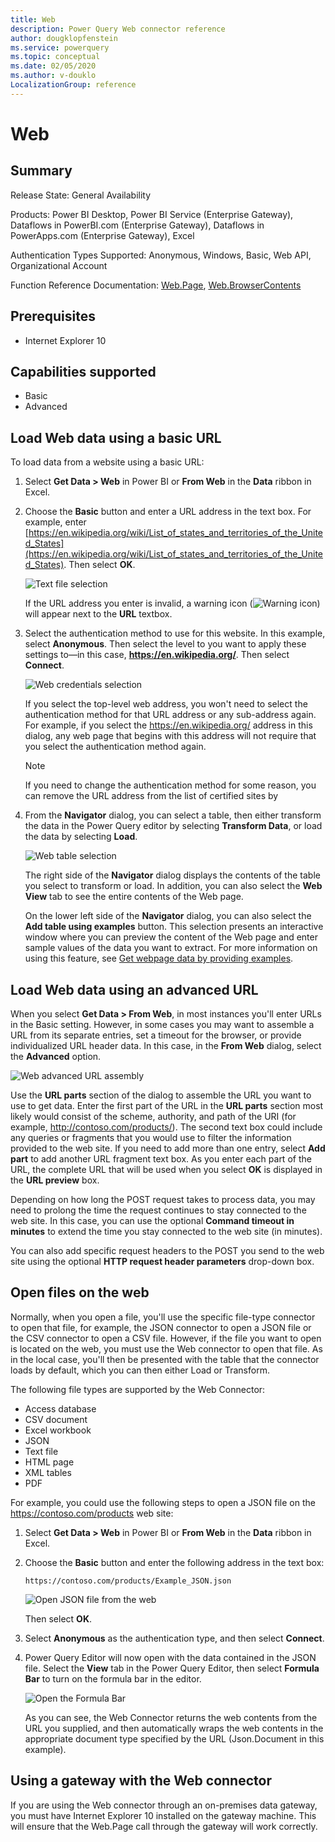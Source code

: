 ```yaml
---
title: Web
description: Power Query Web connector reference
author: dougklopfenstein
ms.service: powerquery
ms.topic: conceptual
ms.date: 02/05/2020
ms.author: v-douklo
LocalizationGroup: reference
---
```


# Web

## Summary

Release State: General Availability

Products: Power BI Desktop, Power BI Service (Enterprise Gateway), Dataflows in PowerBI.com (Enterprise Gateway), Dataflows in PowerApps.com (Enterprise Gateway), Excel

Authentication Types Supported: Anonymous, Windows, Basic, Web API, Organizational Account

Function Reference Documentation: [Web.Page](https://docs.microsoft.com/powerquery-m/web-page), [Web.BrowserContents](https://docs.microsoft.com/powerquery-m/web-browsercontents)

## Prerequisites

* Internet Explorer 10

## Capabilities supported

* Basic
* Advanced

## Load Web data using a basic URL

To load data from a website using a basic URL:

1. Select **Get Data > Web** in Power BI or **From Web** in the **Data** ribbon in Excel. 

2. Choose the **Basic** button and enter a URL address in the text box. For example, enter [https://en.wikipedia.org/wiki/List_of_states_and_territories_of_the_United_States](https://en.wikipedia.org/wiki/List_of_states_and_territories_of_the_United_States). Then select **OK**.

   ![Text file selection](../images/webbasicurl.png)

   If the URL address you enter is invalid, a warning icon (![Warning icon](../images/webwarning.png)) will appear next to the **URL** textbox.

3. Select the authentication method to use for this website. In this example, select **Anonymous**. Then select the level to you want to apply these settings to&mdash;in this case, **https://en.wikipedia.org/**. Then select **Connect**.

   ![Web credentials selection](../images/webcredentials.png)

   If you select the top-level web address, you won't need to select the authentication method for that URL address or any sub-address again. For example, if you select the https://en.wikipedia.org/ address in this dialog, any web page that begins with this address will not require that you select the authentication method again.

   >[!Note]
   >If you need to change the authentication method for some reason, you can remove the URL address from the list of certified sites by 

4. From the **Navigator** dialog, you can select a table, then either transform the data in the Power Query editor by selecting **Transform Data**, or load the data by selecting **Load**.

   ![Web table selection](../images/webnavigator.png)

   The right side of the **Navigator** dialog displays the contents of the table you select to transform or load. In addition, you can also select the **Web View** tab to see the entire contents of the Web page.

   On the lower left side of the **Navigator** dialog, you can also select the **Add table using examples** button. This selection presents an interactive window where you can preview the content of the Web page and enter sample values of the data you want to extract. For more information on using this feature, see [Get webpage data by providing examples](https://docs.microsoft.com/power-bi/desktop-connect-to-web-by-example).

## Load Web data using an advanced URL

When you select **Get Data > From Web**, in most instances you'll enter URLs in the Basic setting. However, in some cases you may want to assemble a URL from its separate entries, set a timeout for the browser, or provide individualized URL header data. In this case, in the **From Web** dialog, select the **Advanced** option.

![Web advanced URL assembly](../images/webadvancedurl.png)

Use the **URL parts** section of the dialog to assemble the URL you want to use to get data. Enter the first part of the URL in the **URL parts** section most likely would consist of the scheme, authority, and path of the URI (for example, http://contoso.com/products/). The second text box could include any queries or fragments that you would use to filter the information provided to the web site. If you need to add more than one entry, select **Add part** to add another URL fragment text box. As you enter each part of the URL, the complete URL that will be used when you select **OK** is displayed in the **URL preview** box.

Depending on how long the POST request takes to process data, you may need to prolong the time the request continues to stay connected to the web site. In this case, you can use the optional **Command timeout in minutes** to extend the time you stay connected to the web site (in minutes).

You can also add specific request headers to the POST you send to the web site using the optional **HTTP request header parameters** drop-down box. 
<!-- The following table describes the request headers you can select. 

| Request Header | Description |
| --- | --- |
| Accept | Specifies the response media types that are acceptable. |
| AcceptCharset | Indicates which character sets are acceptable in the textual response content. |
| AcceptEncoding | Indicates what response content codings are acceptable in the response. |
| AcceptLanguage | Indicates the set of natural languages that are preferred in the response. |
| Allow | Lists the set of methods supported by the target resource. |
| Authorization | Provides credentials containing the authentication information of the user for the resource being requested. |
| CacheControl | Specifies directives that specifies behavior that prevents caches from adversely interfering with a request or response. |
| Connection | Indicates the desired control options for the current connection. |
| ContentEncoding | Indicates what encoding has been applied to the resource, and therefore what type of decoding is required to view the information. |
| ContentLanguage | Indicates the natural language of the audience of the information content. |
| ContentLength | Provides the size of the payload as a decimal number of octets. |
| ContentLocation | References a URI used as an identifier for a specific resource corresponding to the representation in this message's payload. |
| ContentMd5 | Provides a message itegrity check (MIC) that verifies the decoded data is that same as was originally sent. |
| ContentRange | Specifies where in the body of the content that the partial body should be applied. |
| ContentType | Indicates the media type of the associated representation. |
| Cookie | Provides a way for the client to send a single cookie to the server. |
| Date | Indicates the date and time a message was created, in HTTP-date format (RFC 7231). |
| Expect | Indicates what server behaviors are required by the client. |
| Expires | Specifies the date and time after which the response is considered stale. |
| From | Contains an email address of the user making the request. |
| Host | Specifies the Internet host and port number of the content being requested. |
| IfMatch | Conditionally determines if two entities in a resource match. |
| IfModifiedSince | Conditionally determines if a variant has been change since the date specified in this field. |
| IfNoneMatch | Conditionally determines if none of the entities in a resource are current. |
| IfRange | Conditionally determines if the data in the specified range is up-to-date with the value specified. |
| IfUnmodifiedSince | Conditionally determines if the modification date is earlier than or equal to the value specified. |
| KeepAlive | Makes a persistent connection to the Internet resource.  |
| LastModified | Provides the last date and time that the contents were modified. |
| MaxForwards | Provides a way to limit the number of times a request is forwarded by proxies. |
| Pragma | Provides a way for clients to specify a "no-cache" request that will be understood by HTTP 1.0 caches. |
| ProxyAuthorization | Indicates the authentication schemes and parameters that apply to the proxy for this request URI. |
| Range | Specifies one or more subranges of the selected representation data. |
| Referer | Specifies a URI reference for the resource from which the target URI was obtained. |
| Te | Specifies the transfer encoding to be applied to a payload to ensure a safe passage over the network. |
| Trailer | Indicates what fields should be present in a trailer. |
| TransferEncoding | Indicates the transfer coding names that correspond to the sequence of transfer codings applied to the payload to form the message body. |
| Translate | **Not in spec** |
| Upgrade | Provides a way to transition between HTML 1.1 and another protocol on the same connection. |
| UserAgent | Contains information about the user originating the request. |
| Via | Indicates the presence of intermediate protocols and recipients between the client and the server. |
| Warning | Provides additional information about the status or transformation of a message. | -->

## Open files on the web

Normally, when you open a file, you'll use the specific file-type connector to open that file, for example, the JSON connector to open a JSON file or the CSV connector to open a CSV file. However, if the file you want to open is located on the web, you must use the Web connector to open that file. As in the local case, you'll then be presented with the table that the connector loads by default, which you can then either Load or Transform.

The following file types are supported by the Web Connector:

* Access database
* CSV document
* Excel workbook
* JSON
* Text file
* HTML page
* XML tables
* PDF

For example, you could use the following steps to open a JSON file on the https://contoso.com/products web site:

1. Select **Get Data > Web** in Power BI or **From Web** in the **Data** ribbon in Excel. 

2. Choose the **Basic** button and enter the following address in the text box:

    `https://contoso.com/products/Example_JSON.json`

    ![Open JSON file from the web](../images/webJson.png)

    Then select **OK**.

3. Select **Anonymous** as the authentication type, and then select **Connect**.

4. Power Query Editor will now open with the data contained in the JSON file. Select the **View** tab in the Power Query Editor, then select **Formula Bar** to turn on the formula bar in the editor.

    ![Open the Formula Bar](../images/webFormulaBar.png)

    As you can see, the Web Connector returns the web contents from the URL you supplied, and then automatically wraps the web contents in the appropriate document type specified by the URL (Json.Document in this example).

<!--So for Excel, I'm editing the Excel document with one of our most common CRIs, which is people trying to get the SharePoint link to the Excel, which is not how you get the right link. That does not work.

While we are here, what does the Advanced here say (see recording_JSON_call_3.png) - that's the same stuff, OK.

This piece about File origin and Open file as, I talk about a little bit in the text files CSV. Basically depending on what you select here (Open file as), you might see more or less options. -->

## Using a gateway with the Web connector

If you are using the Web connector through an on-premises data gateway, you must have Internet Explorer 10 installed on the gateway machine. This will ensure that the Web.Page call through the gateway will work correctly. 

## 

